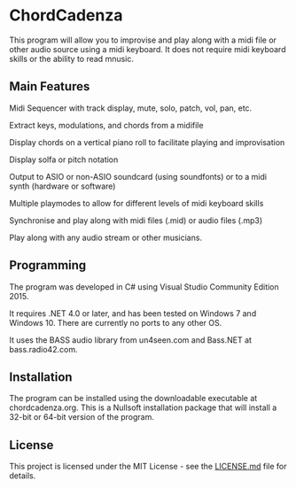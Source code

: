 # ChordCadenza
This program will allow you to improvise and play along with a midi file or other audio source using a midi keyboard. It does not require midi keyboard skills or the ability to read mnusic. 

## Main Features

Midi Sequencer with track display, mute, solo, patch, vol, pan, etc.

Extract keys, modulations, and chords from a midifile

Display chords on a vertical piano roll to facilitate playing and improvisation

Display solfa or pitch notation

Output to ASIO or non-ASIO soundcard (using soundfonts) or to a midi synth (hardware or software)

Multiple playmodes to allow for different levels of midi keyboard skills

Synchronise and play along with midi files (.mid) or audio files (.mp3)

Play along with any audio stream or other musicians.

## Programming

The program was developed in C# using Visual Studio Community Edition 2015.

It requires .NET 4.0 or later, and has been tested on Windows 7 and Windows 10. There are currently no ports to any other OS.

It uses the BASS audio library from un4seen.com and Bass.NET at bass.radio42.com.

## Installation

The program can be installed using the downloadable executable at chordcadenza.org. This is a Nullsoft installation package that will install a 32-bit or 64-bit version of the program.


## License

This project is licensed under the MIT License - see the [LICENSE.md](LICENSE.md) file for details.
